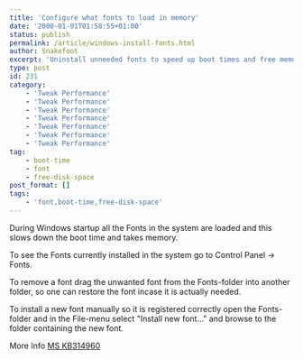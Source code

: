 ```yaml
---
title: 'Configure what fonts to load in memory'
date: '2000-01-01T01:58:55+01:00'
status: publish
permalink: /article/windows-install-fonts.html
author: Snakefoot
excerpt: 'Uninstall unneeded fonts to speed up boot times and free memory.'
type: post
id: 231
category:
    - 'Tweak Performance'
    - 'Tweak Performance'
    - 'Tweak Performance'
    - 'Tweak Performance'
    - 'Tweak Performance'
    - 'Tweak Performance'
    - 'Tweak Performance'
tag:
    - boot-time
    - font
    - free-disk-space
post_format: []
tags:
    - 'font,boot-time,free-disk-space'
---
```

During Windows startup all the Fonts in the system are loaded and this slows down the boot time and takes memory.  
  
 To see the Fonts currently installed in the system go to Control Panel -&gt; Fonts.  
  
 To remove a font drag the unwanted font from the Fonts-folder into another folder, so one can restore the font incase it is actually needed.  
  
 To install a new font manually so it is registered correctly open the Fonts-folder and in the File-menu select "Install new font..." and browse to the folder containing the new font.  
  
 More Info [MS KB314960](http://support.microsoft.com/kb/314960 "HOW TO: Install or Remove a Font in Windows XP [Q314960]")